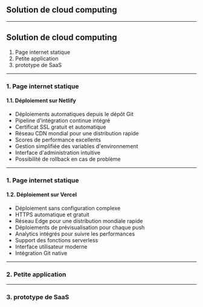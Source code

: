 ## Solution de cloud computing

---

## Solution de cloud computing
1. Page internet statique
2. Petite application 
3. prototype de SaaS

---

### 1. Page internet statique

#### 1.1. Déploiement sur Netlify

- Déploiements automatiques depuis le dépôt Git
- Pipeline d'intégration continue intégré
- Certificat SSL gratuit et automatique
- Réseau CDN mondial pour une distribution rapide
- Scores de performance excellents
- Gestion simplifiée des variables d'environnement
- Interface d'administration intuitive
- Possibilité de rollback en cas de problème

---

### 1. Page internet statique

#### 1.2. Déploiement sur Vercel

- Déploiement sans configuration complexe
- HTTPS automatique et gratuit
- Réseau Edge pour une distribution mondiale rapide
- Déploiements de prévisualisation pour chaque push
- Analytics intégrés pour suivre les performances
- Support des fonctions serverless
- Interface utilisateur moderne
- Intégration Git native


--- 

### 2. Petite application 


---

### 3. prototype de SaaS



